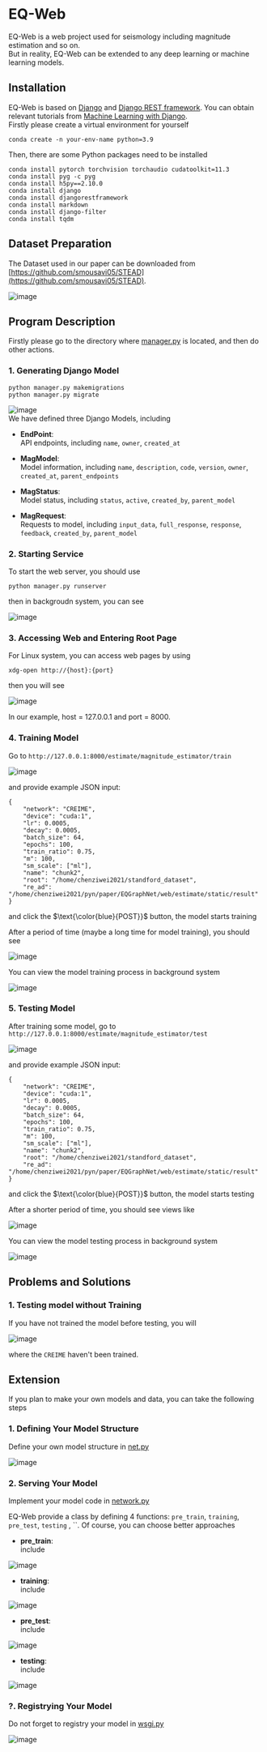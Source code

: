 # EQ-Web
EQ-Web is a web project used for seismology including magnitude estimation and so on. <br>
But in reality, EQ-Web can be extended to any deep learning or machine learning models. <br>

## Installation
EQ-Web is based on [Django](https://docs.djangoproject.com) and [Django REST framework](https://www.django-rest-framework.org/). You can obtain relevant tutorials from [Machine Learning with Django](https://www.deploymachinelearning.com/).<br>
Firstly please create a virtual environment for yourself<br>
```
conda create -n your-env-name python=3.9
```
Then, there are some Python packages need to be installed<br>
```
conda install pytorch torchvision torchaudio cudatoolkit=11.3
conda install pyg -c pyg
conda install h5py==2.10.0
conda install django
conda install djangorestframework
conda install markdown
conda install django-filter
conda install tqdm
```


## Dataset Preparation
The Dataset used in our paper can be downloaded from [https://github.com/smousavi05/STEAD](https://github.com/smousavi05/STEAD).

![image](https://github.com/czw1296924847/EQ-Web/blob/main/image/dataset_structure.png)<br>

## Program Description
Firstly please go to the directory where [manager.py](https://github.com/czw1296924847/EQ-Web/blob/main/manage.py) is located, and then do other actions.

### 1. Generating Django Model
```
python manager.py makemigrations
python manager.py migrate
```
![image](https://github.com/czw1296924847/EQ-Web/blob/main/image/generate_model.png)<br>
We have defined three Django Models, including<br>
- **EndPoint**:<br>
API endpoints,       including `name`, `owner`, `created_at` <br>

- **MagModel**:<br>
Model information,   including `name`, `description`, `code`, `version`, `owner`, `created_at`, `parent_endpoints` <br>

- **MagStatus**:<br>
Model status,       including `status`, `active`, `created_by`, `parent_model` <br>

- **MagRequest**:<br>
Requests to model,   including `input_data`, `full_response`, `response`, `feedback`, `created_by`, `parent_model`


### 2. Starting Service
To start the web server, you should use
```
python manager.py runserver
```
then in backgroudn system, you can see <br>

![image](https://github.com/czw1296924847/EQ-Web/blob/main/image/run_server.png)<br>

### 3. Accessing Web and Entering Root Page
For Linux system, you can access web pages by using <br>
```
xdg-open http://{host}:{port}
```
then you will see <br>

![image](https://github.com/czw1296924847/EQ-Web/blob/main/image/root_page.png)<br>

In our example, host = 127.0.0.1 and port = 8000.

### 4. Training Model
Go to `http://127.0.0.1:8000/estimate/magnitude_estimator/train` <br>

![image](https://github.com/czw1296924847/EQ-Web/blob/main/image/train_before.png)<br>

and provide example JSON input:
```
{
    "network": "CREIME",
    "device": "cuda:1",
    "lr": 0.0005,
    "decay": 0.0005,
    "batch_size": 64,
    "epochs": 100,
    "train_ratio": 0.75,
    "m": 100,
    "sm_scale": ["ml"],
    "name": "chunk2",
    "root": "/home/chenziwei2021/standford_dataset",
    "re_ad": "/home/chenziwei2021/pyn/paper/EQGraphNet/web/estimate/static/result"
}
```
and click the $\text{\color{blue}{POST}}$ button, the model starts training <br>

After a period of time (maybe a long time for model training), you should see <br>

![image](https://github.com/czw1296924847/EQ-Web/blob/main/image/train_after.png)<br>

You can view the model training process in background system <br>

![image](https://github.com/czw1296924847/EQ-Web/blob/main/image/train_process.png)

### 5. Testing Model
After training some model, go to `http://127.0.0.1:8000/estimate/magnitude_estimator/test` <br>

![image](https://github.com/czw1296924847/EQ-Web/blob/main/image/test_before.png)<br>

and provide example JSON input:
```
{
    "network": "CREIME",
    "device": "cuda:1",
    "lr": 0.0005,
    "decay": 0.0005,
    "batch_size": 64,
    "epochs": 100,
    "train_ratio": 0.75,
    "m": 100,
    "sm_scale": ["ml"],
    "name": "chunk2",
    "root": "/home/chenziwei2021/standford_dataset",
    "re_ad": "/home/chenziwei2021/pyn/paper/EQGraphNet/web/estimate/static/result"
}
```
and click the $\text{\color{blue}{POST}}$ button, the model starts testing <br>

After a shorter period of time, you should see views like <br>

![image](https://github.com/czw1296924847/EQ-Web/blob/main/image/test_after.png)<br>

You can view the model testing process in background system <br>

![image](https://github.com/czw1296924847/EQ-Web/blob/main/image/test_process.png)<br>


## Problems and Solutions

### 1. Testing model without Training
If you have not trained the model before testing, you will <br>

![image](https://github.com/czw1296924847/EQ-Web/blob/main/image/not_train.png)<br>

where the `CREIME` haven't been trained.

## Extension
If you plan to make your own models and data, you can take the following steps <br>

### 1. Defining Your Model Structure
Define your own model structure in [net.py](https://github.com/czw1296924847/EQ-Web/blob/main/func/net.py) <br>

![image](https://github.com/czw1296924847/EQ-Web/blob/main/image/net.png)<br>

### 2. Serving Your Model
Implement your model code in [network.py](https://github.com/czw1296924847/EQ-Web/blob/main/estimate/network.py) <br>

EQ-Web provide a class by defining 4 functions: `pre_train`, `training`, `pre_test`, `testing` , ``. Of course, you can choose better approaches <br>

- **pre_train**:<br>
include  <br>

![image](https://github.com/czw1296924847/EQ-Web/blob/main/image/pre_train.png)<br>

- **training**:<br>
include  <br>

![image](https://github.com/czw1296924847/EQ-Web/blob/main/image/training.png)<br>

- **pre_test**:<br>
include  <br>

![image](https://github.com/czw1296924847/EQ-Web/blob/main/image/pre_test.png)<br>

- **testing**:<br>
include <br>

![image](https://github.com/czw1296924847/EQ-Web/blob/main/image/testing.png)<br>

### ?. Registrying Your Model
Do not forget to registry your model in [wsgi.py](https://github.com/czw1296924847/EQ-Web/blob/main/web/wsgi.py) <br>

![image](https://github.com/czw1296924847/EQ-Web/blob/main/image/wsgi.png)<br>

